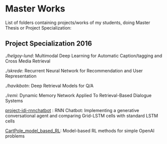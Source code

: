 # Master Works

List of folders containing projects/works of my students, doing Master Thesis or Project Specialization:

## Project Specialization 2016
_./helgoy-lund_: Multimodal Deep Learning for Automatic Caption/tagging and Cross Media Retrieval

_./skrede_: Recurrent Neural Network for Recommendation and User Representation

_./havikbotn_: Deep Retrieval Models for Q/A

_./remi_: Dynamic Memory Network Applied To Retrieval-Based Dialogue Systems

[project-idi-rnnchatbot](https://github.com/siljec/project-idi-rnnchatbot) : RNN Chatbot: Implementing a generative conversational agent and comparing Grid-LSTM cells with standard LSTM cells

[CartPole_model_based_RL](https://github.com/mrminy/CartPole_model_based_RL): Model-based RL methods for simple OpenAI problems

